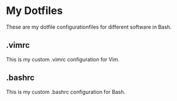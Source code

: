 # My Dotfiles
These are my dotfile configurationfiles for different software in Bash.
## .vimrc
This is my custom .vimrc configuration for Vim.
## .bashrc
This is my custom .bashrc configuration for Bash.
